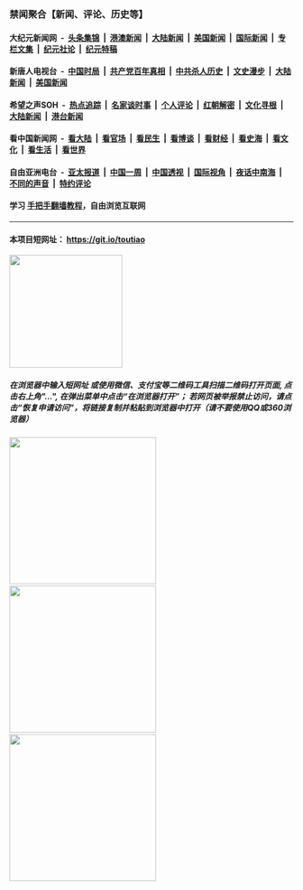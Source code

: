 ### 禁闻聚合【新闻、评论、历史等】

#### 大纪元新闻网 &nbsp;-&nbsp; [头条集锦](indexes/E头条集锦.md?t=02160033) &nbsp;|&nbsp; [港澳新闻](indexes/E港澳新闻.md?t=02160033)  &nbsp;|&nbsp; [大陆新闻](indexes/E大陆新闻.md?t=02160033) &nbsp;|&nbsp; [美国新闻](indexes/E美国新闻.md?t=02160033) &nbsp;|&nbsp; [国际新闻](indexes/E国际新闻.md?t=02160033) &nbsp;|&nbsp; [专栏文集](indexes/E专栏文集.md?t=02160033) &nbsp;|&nbsp; [纪元社论](indexes/E纪元社论.md?t=02160033) &nbsp;|&nbsp; [纪元特稿](indexes/E纪元特稿.md?t=02160033) 

#### 新唐人电视台 &nbsp;-&nbsp; [中国时局](indexes/N中国时局.md?t=02160033) &nbsp;|&nbsp; [共产党百年真相](indexes/N共产党百年真相.md?t=02160033) &nbsp;|&nbsp; [中共杀人历史](indexes/N中共杀人历史.md?t=02160033) &nbsp;|&nbsp; [文史漫步](indexes/N文史漫步.md?t=02160033) &nbsp;|&nbsp; [大陆新闻](indexes/N大陆新闻.md?t=02160033) &nbsp;|&nbsp; [美国新闻](indexes/N美国新闻.md?t=02160033)

#### 希望之声SOH &nbsp;-&nbsp; [热点追踪](indexes/H热点追踪.md?t=02160033) &nbsp;|&nbsp; [名家谈时事](indexes/H名家谈时事.md?t=02160033) &nbsp;|&nbsp; [个人评论](indexes/H个人评论.md?t=02160033)  &nbsp;|&nbsp; [红朝解密](indexes/H红朝解密.md?t=02160033) &nbsp;|&nbsp; [文化寻根](indexes/H文化寻根.md?t=02160033) &nbsp;|&nbsp; [大陆新闻](indexes/H大陆新闻.md?t=02160033) &nbsp;|&nbsp; [港台新闻](indexes/H港台新闻.md?t=02160033)

#### 看中国新闻网 &nbsp;-&nbsp; [看大陆](indexes/S看大陆.md?t=02160033) &nbsp;|&nbsp; [看官场](indexes/S看官场.md?t=02160033) &nbsp;|&nbsp; [看民生](indexes/S看民生.md?t=02160033)  &nbsp;|&nbsp; [看博谈](indexes/S看博谈.md?t=02160033) &nbsp;|&nbsp; [看财经](indexes/S看财经.md?t=02160033) &nbsp;|&nbsp; [看史海](indexes/S看史海.md?t=02160033) &nbsp;|&nbsp; [看文化](indexes/S看文化.md?t=02160033) &nbsp;|&nbsp; [看生活](indexes/S看生活.md?t=02160033) &nbsp;|&nbsp; [看世界](indexes/S看世界.md?t=02160033)

#### 自由亚洲电台 &nbsp;-&nbsp; [亚太报道](indexes/R亚太报道.md?t=02160033) &nbsp;|&nbsp; [中国一周](indexes/R中国一周.md?t=02160033) &nbsp;|&nbsp; [中国透视](indexes/R中国透视.md?t=02160033)  &nbsp;|&nbsp; [国际视角](indexes/R国际视角.md?t=02160033) &nbsp;|&nbsp; [夜话中南海](indexes/R夜话中南海.md?t=02160033) &nbsp;|&nbsp; [不同的声音](indexes/R不同的声音.md?t=02160033) &nbsp;|&nbsp; [特约评论](indexes/R特约评论.md?t=02160033)

#### 学习 [手把手翻墙教程](https://github.com/gfw-breaker/guides/wiki)，自由浏览互联网

----

#### 本项目短网址： https://git.io/toutiao
<img src="https://raw.githubusercontent.com/gfw-breaker/banned-news/master/scripts/img/qr.png" width="200px"/>  

##### 在浏览器中输入短网址 或使用微信、支付宝等二维码工具扫描二维码打开页面, 点击右上角"...", 在弹出菜单中点击“在浏览器打开”； 若网页被举报禁止访问，请点击“恢复申请访问”，将链接复制并粘贴到浏览器中打开（请不要使用QQ或360浏览器）

<img src="https://raw.githubusercontent.com/gfw-breaker/banned-news/master/scripts/img/1.png" width="260px"/> &nbsp; <img src="https://raw.githubusercontent.com/gfw-breaker/banned-news/master/scripts/img/2.png" width="260px"/> &nbsp; <img src="https://raw.githubusercontent.com/gfw-breaker/banned-news/master/scripts/img/3.png" width="260px"/>
